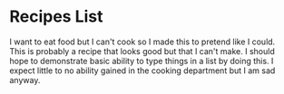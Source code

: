 # Recipes List

I want to eat food but I can't cook so I made this to pretend like I could.  
This is probably a recipe that looks good but that I can't make. I should hope to demonstrate basic ability to type things in a list by doing this. I expect little to no ability gained in the cooking department but I am sad anyway.
